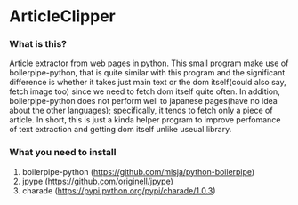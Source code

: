 ArticleClipper
==============

### What is this?
Article extractor from web pages in python. This small program make use of boilerpipe-python, that is quite similar with this program and the significant difference is whether it takes just main text or the dom itself(could also say, fetch image too) since we need to fetch dom itself quite often. In addition, boilerpipe-python does not perform well to japanese pages(have no idea about the other languages); specifically, it tends to fetch only a piece of article. In short, this is just a kinda helper program to improve perfomance of text extraction and getting dom itself unlike useual library.

### What you need to install

1. boilerpipe-python (https://github.com/misja/python-boilerpipe)
2. jpype (https://github.com/originell/jpype)
3. charade (https://pypi.python.org/pypi/charade/1.0.3)